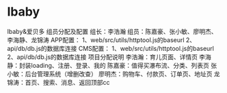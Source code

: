 # Ibaby
Ibaby&amp;爱贝多
组员分配及配置
组长：李浩瀚
组员：陈嘉豪、张小敏、廖明杰、李海静、龙锦涛
APP配置：
     	1、web/src/utils/httptool.js的baseurl
     	2、api/db/db.js的数据库连接
CMS配置：
	1、web/src/utils/httptool.js的baseurl
     	2、api/db/db.js的数据库连接
项目分配说明
李浩瀚：育儿页面、详情页
李海静：封装loading、注册、登录、我的
陈嘉豪：值得买瀑布流、分类、列表页
张小敏：后台管理系统（增删改查）
廖明杰：购物车、付款页、订单页、地址页
龙锦涛：首页、搜索、消息、返回顶部cc
